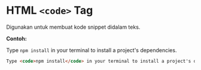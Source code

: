 # HTML `<code>` Tag

Digunakan untuk membuat kode snippet didalam teks.

<div class="example">
	<p class="example__label"><strong>Contoh:</strong></p>
	<div class="example__preview">
    Type <code>npm install</code> in your terminal to install a project's dependencies.
	</div>
</div>

```html
Type <code>npm install</code> in your terminal to install a project's dependencies.
```